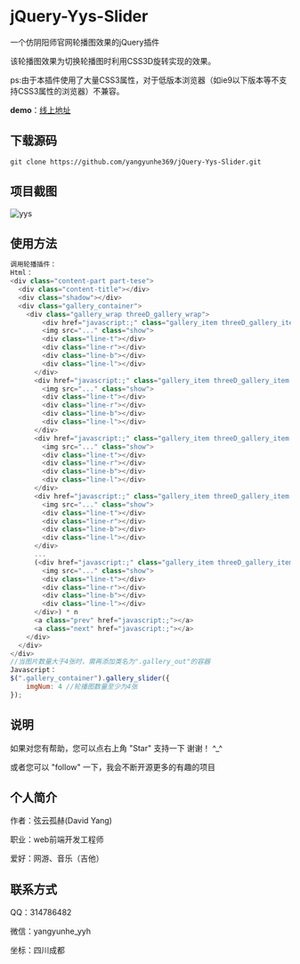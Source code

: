 # jQuery-Yys-Slider
一个仿阴阳师官网轮播图效果的jQuery插件

该轮播图效果为切换轮播图时利用CSS3D旋转实现的效果。

ps:由于本插件使用了大量CSS3属性，对于低版本浏览器（如ie9以下版本等不支持CSS3属性的浏览器）不兼容。

**demo**：[线上地址](https://yangyunhe369.github.io/jQuery-Yys-Slider/)

## 下载源码

```
git clone https://github.com/yangyunhe369/jQuery-Yys-Slider.git
```
## 项目截图
![yys](http://www.yangyunhe.me/2017/jquery-yysSlider/test.png)

## 使用方法

``` javascript
调用轮播插件：
Html：
<div class="content-part part-tese">
  <div class="content-title"></div>
  <div class="shadow"></div>
  <div class="gallery_container">
    <div class="gallery_wrap threeD_gallery_wrap">
    	<div href="javascript:;" class="gallery_item threeD_gallery_item gallery_left_middle">
        <img src="..." class="show">
        <div class="line-t"></div>
        <div class="line-r"></div>
        <div class="line-b"></div>
        <div class="line-l"></div>
      </div>
      <div href="javascript:;" class="gallery_item threeD_gallery_item front_side">
        <img src="..." class="show">
        <div class="line-t"></div>
        <div class="line-r"></div>
        <div class="line-b"></div>
        <div class="line-l"></div>
      </div>
      <div href="javascript:;" class="gallery_item threeD_gallery_item gallery_right_middle">
        <img src="..." class="show">
        <div class="line-t"></div>
        <div class="line-r"></div>
        <div class="line-b"></div>
        <div class="line-l"></div>
      </div>
      <div href="javascript:;" class="gallery_item threeD_gallery_item gallery_out">
        <img src="..." class="show">
        <div class="line-t"></div>
        <div class="line-r"></div>
        <div class="line-b"></div>
        <div class="line-l"></div>
      </div>
      ...
      (<div href="javascript:;" class="gallery_item threeD_gallery_item gallery_out">
        <img src="..." class="show">
        <div class="line-t"></div>
        <div class="line-r"></div>
        <div class="line-b"></div>
        <div class="line-l"></div>
      </div>) * n
      <a class="prev" href="javascript:;"></a>
      <a class="next" href="javascript:;"></a>
    </div>
  </div>
</div>
//当图片数量大于4张时，需再添加类名为".gallery_out"的容器
Javascript：
$(".gallery_container").gallery_slider({
	imgNum: 4 //轮播图数量至少为4张
});
```
## 说明

如果对您有帮助，您可以点右上角 "Star" 支持一下 谢谢！ ^_^

或者您可以 "follow" 一下，我会不断开源更多的有趣的项目

## 个人简介
作者：弦云孤赫(David Yang)

职业：web前端开发工程师

爱好：网游、音乐（吉他）

## 联系方式
QQ：314786482

微信：yangyunhe_yyh

坐标：四川成都

